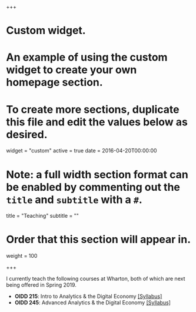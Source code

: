 +++
# Custom widget.
# An example of using the custom widget to create your own homepage section.
# To create more sections, duplicate this file and edit the values below as desired.
widget = "custom"
active = true
date = 2016-04-20T00:00:00

# Note: a full width section format can be enabled by commenting out the `title` and `subtitle` with a `#`.
title = "Teaching"
subtitle = ""

# Order that this section will appear in.
weight = 100

+++

I currently teach the following courses at Wharton, both of which are next being offered in Spring 2019.

- **OIDD 215**: Intro to Analytics & the Digital Economy [[Syllabus]](http://prasannatambe.com/oidd215/oidd215_syllabus.html)
- **OIDD 245**: Advanced Analytics & the Digital Economy [[Syllabus]](http://prasannatambe.com/oidd245/oidd245_syllabus.html)
